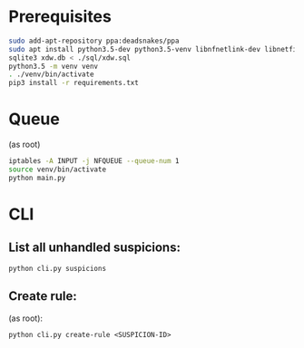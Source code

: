 # Prerequisites

```sh
sudo add-apt-repository ppa:deadsnakes/ppa
sudo apt install python3.5-dev python3.5-venv libnfnetlink-dev libnetfilter-queue-dev sqlite3
sqlite3 xdw.db < ./sql/xdw.sql
python3.5 -m venv venv
. ./venv/bin/activate
pip3 install -r requirements.txt
```


# Queue
(as root)

```sh
iptables -A INPUT -j NFQUEUE --queue-num 1
source venv/bin/activate
python main.py
```

# CLI
## List all unhandled suspicions:
`python cli.py suspicions`

## Create rule:

(as root):

`python cli.py create-rule <SUSPICION-ID>`
